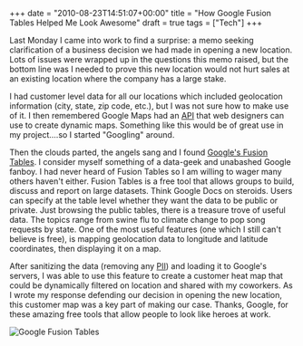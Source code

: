 +++
date = "2010-08-23T14:51:07+00:00"
title = "How Google Fusion Tables Helped Me Look Awesome"
draft = true
tags = ["Tech"]
+++

Last Monday I came into work to find a surprise: a memo seeking clarification of a business decision we had made in opening a new location. Lots of issues were wrapped up in the questions this memo raised, but the bottom line was I needed to prove this new location would not hurt sales at an existing location where the company has a large stake. 

I had customer level data for all our locations which included geolocation information (city, state, zip code, etc.), but I was not sure how to make use of it. I then remembered Google Maps had an [API](http://en.wikipedia.org/wiki/Application_programming_interface) that web designers can use to create dynamic maps. Something like this would be of great use in my project....so I started "Googling" around. 

Then the clouds parted, the angels sang and I found [Google's Fusion Tables](http://tables.googlelabs.com). I consider myself something of a data-geek and unabashed Google fanboy. I had never heard of Fusion Tables so I am willing to wager many others haven't either. Fusion Tables is a free tool that allows groups to build, discuss and report on large datasets. Think Google Docs on steroids. Users can specify at the table level whether they want the data to be public or private. Just browsing the public tables, there is a treasure trove of useful data. The topics range from swine flu to climate change to pop song requests by state. One of the most useful features (one which I still can't believe is free), is mapping geolocation data to longitude and latitude coordinates, then displaying it on a map. 

After sanitizing the data (removing any [PII](http://en.wikipedia.org/wiki/Personally_identifiable_information)) and loading it to Google's servers, I was able to use this feature to create a customer heat map that could be dynamically filtered on location and shared with my coworkers. As I wrote my response defending our decision in opening the new location, this customer map was a key part of making our case. Thanks, Google, for these amazing free tools that allow people to look like heroes at work. 

![Google Fusion Tables](/images/2010-08-23-screenshots.jpg)